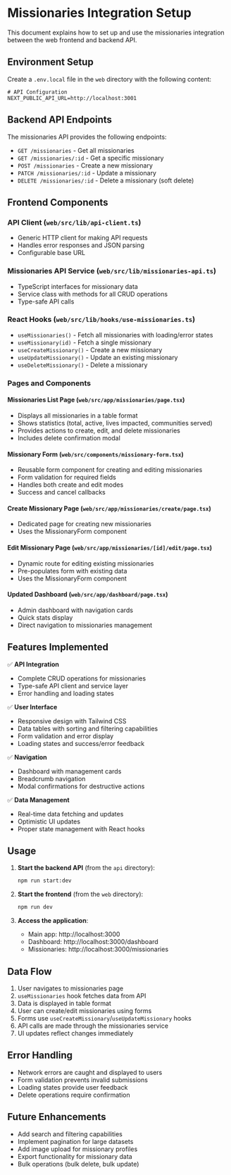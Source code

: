 # Missionaries Integration Setup

This document explains how to set up and use the missionaries integration between the web frontend and backend API.

## Environment Setup

Create a `.env.local` file in the `web` directory with the following content:

```env
# API Configuration
NEXT_PUBLIC_API_URL=http://localhost:3001
```

## Backend API Endpoints

The missionaries API provides the following endpoints:

- `GET /missionaries` - Get all missionaries
- `GET /missionaries/:id` - Get a specific missionary
- `POST /missionaries` - Create a new missionary
- `PATCH /missionaries/:id` - Update a missionary
- `DELETE /missionaries/:id` - Delete a missionary (soft delete)

## Frontend Components

### API Client (`web/src/lib/api-client.ts`)
- Generic HTTP client for making API requests
- Handles error responses and JSON parsing
- Configurable base URL

### Missionaries API Service (`web/src/lib/missionaries-api.ts`)
- TypeScript interfaces for missionary data
- Service class with methods for all CRUD operations
- Type-safe API calls

### React Hooks (`web/src/lib/hooks/use-missionaries.ts`)
- `useMissionaries()` - Fetch all missionaries with loading/error states
- `useMissionary(id)` - Fetch a single missionary
- `useCreateMissionary()` - Create a new missionary
- `useUpdateMissionary()` - Update an existing missionary
- `useDeleteMissionary()` - Delete a missionary

### Pages and Components

#### Missionaries List Page (`web/src/app/missionaries/page.tsx`)
- Displays all missionaries in a table format
- Shows statistics (total, active, lives impacted, communities served)
- Provides actions to create, edit, and delete missionaries
- Includes delete confirmation modal

#### Missionary Form (`web/src/components/missionary-form.tsx`)
- Reusable form component for creating and editing missionaries
- Form validation for required fields
- Handles both create and edit modes
- Success and cancel callbacks

#### Create Missionary Page (`web/src/app/missionaries/create/page.tsx`)
- Dedicated page for creating new missionaries
- Uses the MissionaryForm component

#### Edit Missionary Page (`web/src/app/missionaries/[id]/edit/page.tsx`)
- Dynamic route for editing existing missionaries
- Pre-populates form with existing data
- Uses the MissionaryForm component

#### Updated Dashboard (`web/src/app/dashboard/page.tsx`)
- Admin dashboard with navigation cards
- Quick stats display
- Direct navigation to missionaries management

## Features Implemented

✅ **API Integration**
- Complete CRUD operations for missionaries
- Type-safe API client and service layer
- Error handling and loading states

✅ **User Interface**
- Responsive design with Tailwind CSS
- Data tables with sorting and filtering capabilities
- Form validation and error display
- Loading states and success/error feedback

✅ **Navigation**
- Dashboard with management cards
- Breadcrumb navigation
- Modal confirmations for destructive actions

✅ **Data Management**
- Real-time data fetching and updates
- Optimistic UI updates
- Proper state management with React hooks

## Usage

1. **Start the backend API** (from the `api` directory):
   ```bash
   npm run start:dev
   ```

2. **Start the frontend** (from the `web` directory):
   ```bash
   npm run dev
   ```

3. **Access the application**:
   - Main app: http://localhost:3000
   - Dashboard: http://localhost:3000/dashboard
   - Missionaries: http://localhost:3000/missionaries

## Data Flow

1. User navigates to missionaries page
2. `useMissionaries` hook fetches data from API
3. Data is displayed in table format
4. User can create/edit missionaries using forms
5. Forms use `useCreateMissionary`/`useUpdateMissionary` hooks
6. API calls are made through the missionaries service
7. UI updates reflect changes immediately

## Error Handling

- Network errors are caught and displayed to users
- Form validation prevents invalid submissions
- Loading states provide user feedback
- Delete operations require confirmation

## Future Enhancements

- Add search and filtering capabilities
- Implement pagination for large datasets
- Add image upload for missionary profiles
- Export functionality for missionary data
- Bulk operations (bulk delete, bulk update)
